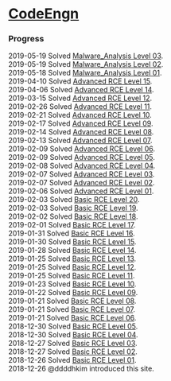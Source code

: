 # [CodeEngn](http://www.codeengn.com/)

### Progress
2019-05-19 Solved [Malware_Analysis Level 03](./Malware_Analysis/Level_03).  
2019-05-19 Solved [Malware_Analysis Level 02](./Malware_Analysis/Level_02).  
2019-05-18 Solved [Malware_Analysis Level 01](./Malware_Analysis/Level_01).  
2019-04-10 Solved [Advanced RCE Level 15](./Advanced_RCE/Level_15).  
2019-04-06 Solved [Advanced RCE Level 14](./Advanced_RCE/Level_14).  
2019-03-15 Solved [Advanced RCE Level 12](./Advanced_RCE/Level_12).  
2019-02-26 Solved [Advanced RCE Level 11](./Advanced_RCE/Level_11).  
2019-02-21 Solved [Advanced RCE Level 10](./Advanced_RCE/Level_10).  
2019-02-17 Solved [Advanced RCE Level 09](./Advanced_RCE/Level_09).  
2019-02-14 Solved [Advanced RCE Level 08](./Advanced_RCE/Level_08).  
2019-02-13 Solved [Advanced RCE Level 07](./Advanced_RCE/Level_07).  
2019-02-09 Solved [Advanced RCE Level 06](./Advanced_RCE/Level_06).  
2019-02-09 Solved [Advanced RCE Level 05](./Advanced_RCE/Level_05).  
2019-02-08 Solved [Advanced RCE Level 04](./Advanced_RCE/Level_04).  
2019-02-07 Solved [Advanced RCE Level 03](./Advanced_RCE/Level_03).  
2019-02-07 Solved [Advanced RCE Level 02](./Advanced_RCE/Level_02).  
2019-02-06 Solved [Advanced RCE Level 01](./Advanced_RCE/Level_01).  
2019-02-03 Solved [Basic RCE Level 20](./Basic_RCE/Level_20).  
2019-02-03 Solved [Basic RCE Level 19](./Basic_RCE/Level_19).  
2019-02-02 Solved [Basic RCE Level 18](./Basic_RCE/Level_18).  
2019-02-01 Solved [Basic RCE Level 17](./Basic_RCE/Level_17).  
2019-01-31 Solved [Basic RCE Level 16](./Basic_RCE/Level_16).  
2019-01-30 Solved [Basic RCE Level 15](./Basic_RCE/Level_15).  
2019-01-28 Solved [Basic RCE Level 14](./Basic_RCE/Level_14).  
2019-01-25 Solved [Basic RCE Level 13](./Basic_RCE/Level_13).  
2019-01-25 Solved [Basic RCE Level 12](./Basic_RCE/Level_12).  
2019-01-25 Solved [Basic RCE Level 11](./Basic_RCE/Level_11).  
2019-01-23 Solved [Basic RCE Level 10](./Basic_RCE/Level_10).  
2019-01-22 Solved [Basic RCE Level 09](./Basic_RCE/Level_09).  
2019-01-21 Solved [Basic RCE Level 08](./Basic_RCE/Level_08).  
2019-01-21 Solved [Basic RCE Level 07](./Basic_RCE/Level_07).  
2019-01-21 Solved [Basic RCE Level 06](./Basic_RCE/Level_06).  
2018-12-30 Solved [Basic RCE Level 05](./Basic_RCE/Level_05).  
2018-12-30 Solved [Basic RCE Level 04](./Basic_RCE/Level_04).  
2018-12-27 Solved [Basic RCE Level 03](./Basic_RCE/Level_03).  
2018-12-27 Solved [Basic RCE Level 02](./Basic_RCE/Level_02).  
2018-12-26 Solved [Basic RCE Level 01](./Basic_RCE/Level_01).  
2018-12-26 @ddddhkim introduced this site.

